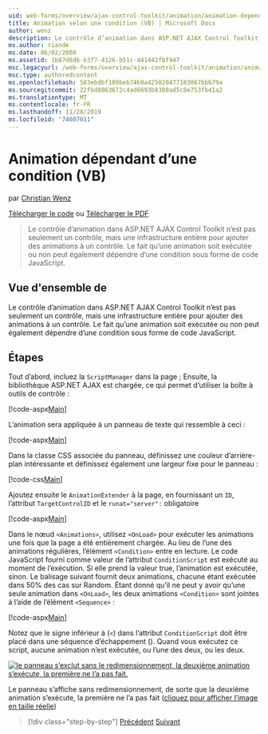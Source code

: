 ```yaml
---
uid: web-forms/overview/ajax-control-toolkit/animation/animation-depending-on-a-condition-vb
title: Animation selon une condition (VB) | Microsoft Docs
author: wenz
description: Le contrôle d’animation dans ASP.NET AJAX Control Toolkit n’est pas seulement un contrôle, mais une infrastructure entière pour ajouter des animations à un contrôle. Si une animation est...
ms.author: riande
ms.date: 06/02/2008
ms.assetid: 1b87d8d6-b3f7-4126-b51c-d41442fbf947
msc.legacyurl: /web-forms/overview/ajax-control-toolkit/animation/animation-depending-on-a-condition-vb
msc.type: authoredcontent
ms.openlocfilehash: 583ebdbf109beb74b9a425020477183067bbb79a
ms.sourcegitcommit: 22fbd8863672c4ad6693b8388ad5c8e753fb41a2
ms.translationtype: MT
ms.contentlocale: fr-FR
ms.lasthandoff: 11/28/2019
ms.locfileid: "74607011"
---
```

# <a name="animation-depending-on-a-condition-vb"></a>Animation dépendant d’une condition (VB)

par [Christian Wenz](https://github.com/wenz)

[Télécharger le code](https://download.microsoft.com/download/f/9/a/f9a26acd-8df4-4484-8a18-199e4598f411/Animation4.vb.zip) ou [Télécharger le PDF](https://download.microsoft.com/download/6/7/1/6718d452-ff89-4d3f-a90e-c74ec2d636a3/animation4VB.pdf)

> Le contrôle d’animation dans ASP.NET AJAX Control Toolkit n’est pas seulement un contrôle, mais une infrastructure entière pour ajouter des animations à un contrôle. Le fait qu’une animation soit exécutée ou non peut également dépendre d’une condition sous forme de code JavaScript.

## <a name="overview"></a>Vue d'ensemble de

Le contrôle d’animation dans ASP.NET AJAX Control Toolkit n’est pas seulement un contrôle, mais une infrastructure entière pour ajouter des animations à un contrôle. Le fait qu’une animation soit exécutée ou non peut également dépendre d’une condition sous forme de code JavaScript.

## <a name="steps"></a>Étapes

Tout d’abord, incluez la `ScriptManager` dans la page ; Ensuite, la bibliothèque ASP.NET AJAX est chargée, ce qui permet d’utiliser la boîte à outils de contrôle :

[!code-aspx[Main](animation-depending-on-a-condition-vb/samples/sample1.aspx)]

L’animation sera appliquée à un panneau de texte qui ressemble à ceci :

[!code-aspx[Main](animation-depending-on-a-condition-vb/samples/sample2.aspx)]

Dans la classe CSS associée du panneau, définissez une couleur d’arrière-plan intéressante et définissez également une largeur fixe pour le panneau :

[!code-css[Main](animation-depending-on-a-condition-vb/samples/sample3.css)]

Ajoutez ensuite le `AnimationExtender` à la page, en fournissant un `ID`, l’attribut `TargetControlID` et le `runat="server":` obligatoire

[!code-aspx[Main](animation-depending-on-a-condition-vb/samples/sample4.aspx)]

Dans le nœud `<Animations>`, utilisez `<OnLoad>` pour exécuter les animations une fois que la page a été entièrement chargée. Au lieu de l’une des animations régulières, l’élément `<Condition>` entre en lecture. Le code JavaScript fourni comme valeur de l’attribut `ConditionScript` est exécuté au moment de l’exécution. Si elle prend la valeur true, l’animation est exécutée, sinon. Le balisage suivant fournit deux animations, chacune étant exécutée dans 50% des cas sur Random. Étant donné qu’il ne peut y avoir qu’une seule animation dans `<OnLoad>`, les deux animations `<Condition>` sont jointes à l’aide de l’élément `<Sequence>` :

[!code-aspx[Main](animation-depending-on-a-condition-vb/samples/sample5.aspx)]

Notez que le signe inférieur à (`<`) dans l’attribut `ConditionScript` doit être placé dans une séquence d’échappement (). Quand vous exécutez ce script, aucune animation n’est exécutée, ou l’une des deux, ou les deux.

[![le panneau s’exclut sans le redimensionnement, la deuxième animation s’exécute, la première ne l’a pas fait.](animation-depending-on-a-condition-vb/_static/image2.png)](animation-depending-on-a-condition-vb/_static/image1.png)

Le panneau s’affiche sans redimensionnement, de sorte que la deuxième animation s’exécute, la première ne l’a pas fait ([cliquez pour afficher l’image en taille réelle](animation-depending-on-a-condition-vb/_static/image3.png))

> [!div class="step-by-step"]
> [Précédent](executing-several-animations-after-each-other-vb.md)
> [Suivant](picking-one-animation-out-of-a-list-vb.md)
